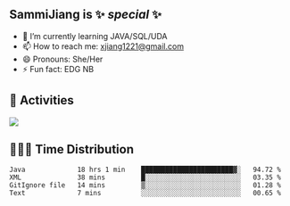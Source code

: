 ## SammiJiang is  ✨ _special_ ✨ 


- 🌱 I’m currently learning JAVA/SQL/UDA
- 📫 How to reach me: xjiang1221@gmail.com
- 😄 Pronouns: She/Her
- ⚡ Fun fact: EDG NB
## 👾 Activities 

![](https://github-readme-stats.vercel.app/api?username=SammiJiang&theme=gruvbox )

## 👩🏼‍💻 Time Distribution 

<!--START_SECTION:waka-->

```text
Java             18 hrs 1 min    ███████████████████████▓░   94.72 %
XML              38 mins         █░░░░░░░░░░░░░░░░░░░░░░░░   03.35 %
GitIgnore file   14 mins         ▒░░░░░░░░░░░░░░░░░░░░░░░░   01.28 %
Text             7 mins          ░░░░░░░░░░░░░░░░░░░░░░░░░   00.65 %
```

<!--END_SECTION:waka-->

